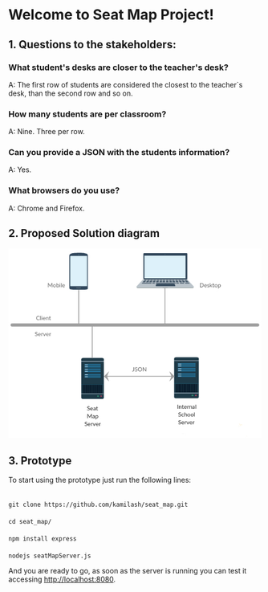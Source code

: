 # Welcome to Seat Map Project!

## 1. Questions to the stakeholders:

### What student's desks are closer to the teacher's desk?

A: The first row of students are considered the closest to the teacher`s desk, than the second row and so on.

### How many students are per classroom?

A: Nine. Three per row.

### Can you provide a JSON with the students information?

A: Yes.

### What browsers do you use?

A: Chrome and Firefox.


## 2. Proposed Solution diagram

<img src="/img/seatmap.jpg" alt="Seat Map Architecture" style="width: 640px;"/>

## 3. Prototype

To start using the prototype just run the following lines:

<code>
git clone https://github.com/kamilash/seat_map.git
</code>

<code>
cd seat_map/
</code>

<code>
npm install express
</code>

<code>
nodejs seatMapServer.js
</code>

And you are ready to go, as soon as the server is running you
can test it accessing [http://localhost:8080](http://localhost:8080).
